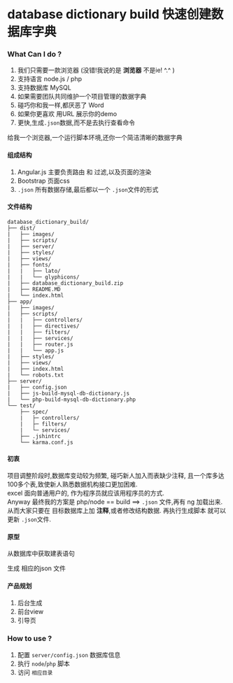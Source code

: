 # database dictionary build 快速创建数据库字典

### What Can I do ?

1. 我们只需要一款浏览器 (没错!我说的是 __浏览器__ 不是ie! ^.^ )
2. 支持语言 node.js / php
3. 支持数据库 MySQL
4. 如果需要团队共同维护一个项目管理的数据字典
5. 碰巧你和我一样,都厌恶了 Word
6. 如果你更喜欢 用URL 展示你的demo
7. 更快,生成`.json`数据,而不是去执行查看命令

给我一个浏览器,一个运行脚本环境,还你一个简洁清晰的数据字典

#### 组成结构

1. Angular.js 主要负责路由 和 过滤,以及页面的渲染
2. Bootstrap 页面css
3. `.json` 所有数据存储,最后都以一个 `.json`文件的形式

#### 文件结构

```
database_dictionary_build/
├── dist/
|   ├── images/
|   ├── scripts/
|   ├── server/
|   ├── styles/
|   ├── views/
|   ├── fonts/
|   |   ├── lato/
|   |   └── glyphicons/
|   ├── database_dictionary_build.zip
|   ├── README.MD
|   └── index.html
├── app/
|   ├── images/
|   ├── scripts/
|   |   ├── controllers/
|   |   ├── directives/
|   |   ├── filters/
|   |   ├── services/
|   |   ├── router.js
|   |   └── app.js
|   ├── styles/
|   ├── views/
|   ├── index.html
|   └── robots.txt
├── server/
|   ├── config.json
|   ├── js-build-mysql-db-dictionary.js
|   └── php-build-mysql-db-dictionary.php
└── test/
    ├── spec/
    |   ├─ controllers/
    |   ├─ filters/
    |   └─ services/
    ├── .jshintrc
    └── karma.conf.js
```

#### 初衷

项目调整阶段时,数据库变动较为频繁, 碰巧新人加入而表缺少注释, 且一个库多达 100多个表,致使新人熟悉数据机构接口更加困难.  
excel 面向普通用户的, 作为程序员就应该用程序员的方式.  
Anyway 最终我的方案是 php/node == build ==> `.json` 文件,再有 ng 加载出来.  
从而大家只要在 目标数据库上加 __注释__,或者修改结构数据. 再执行生成脚本 就可以更新 `.json`文件.  


#### 原型

从数据库中获取建表语句  

生成 相应的json 文件  



#### 产品规划

1. 后台生成
2. 前台view
3. 引导页



### How to use ?

1. 配置 `server/config.json` 数据库信息
2. 执行 `node`/`php` 脚本  
3. 访问 `相应目录`
